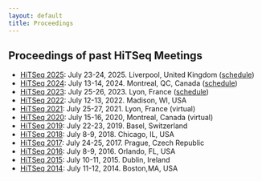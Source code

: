```yaml
---
layout: default
title: Proceedings
---
```


<div class="box">
  <h2>Proceedings of past HiTSeq Meetings</h2>
  <ul>
    <li><a href="abstracts/abstracts-2025.pdf">HiTSeq 2025</a>: July 23-24, 2025. Liverpool, United Kingdom (<a href="./schedule-2025.html">schedule</a>)</li>  
    <li><a href="abstracts/abstracts-2024.pdf">HiTSeq 2024</a>: July 13-14, 2024. Montreal, QC, Canada (<a href="./schedule-2024.html">schedule</a>)</li>
    <li><a href="abstracts/abstracts-2023.pdf">HiTSeq 2023</a>: July 25-26, 2023. Lyon, France (<a href="./schedule-2023.html">schedule</a>)</li>
    <li><a href="abstracts/abstracts-2022.pdf">HiTSeq 2022</a>: July 12-13, 2022. Madison, WI, USA</li>
    <li><a href="abstracts/abstracts-2021.pdf">HiTSeq 2021</a>: July 25-27, 2021. Lyon, France (virtual)</li>
    <li><a href="abstracts/abstracts-2020.pdf">HiTSeq 2020</a>: July 15-16, 2020, Montreal, Canada (virtual)</li>
    <li><a href="abstracts/abstracts-2019.pdf">HiTSeq 2019</a>: July 22-23, 2019. Basel, Switzerland</li>
    <li><a href="abstracts/abstracts-2018.pdf">HiTSeq 2018</a>: July 8-9, 2018. Chicago, IL, USA</li>
    <li><a href="abstracts/abstracts-2017.pdf">HiTSeq 2017</a>: July 24-25, 2017. Prague, Czech Republic</li>
    <li><a href="abstracts/abstracts-2016.pdf">HiTSeq 2016</a>: July 8-9, 2016. Orlando, FL, USA</li>
    <li><a href="abstracts/abstracts-2015.pdf">HiTSeq 2015</a>: July 10-11, 2015. Dublin, Ireland</li>
    <li><a href="abstracts/abstracts-2014.pdf">HiTSeq 2014</a>: July 11-12, 2014. Boston,MA, USA</li>
  </ul>
  <br />
</div>
